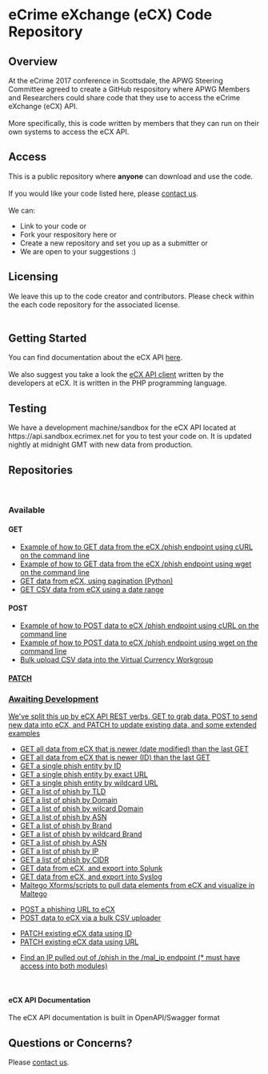 # eCrime eXchange (eCX) Code Repository

<h2>Overview</h2>
At the eCrime 2017 conference in Scottsdale, the APWG Steering Committee agreed to create a GitHub respository where APWG Members and Researchers could share code that they use to access the eCrime eXchange (eCX) API.<br>
<br>
More specifically, this is code written by members that they can run on their own systems to access the eCX API.<br> 
<h2>Access</h2>
This is a public repository where <b>anyone</b> can download and use the code. <br>
<br>
If you would like your code listed here, please <a href="mailto:support@ecrimex.net">contact us</a>.<br>
<br>
We can:
<ul>
<li>Link to your code or</li> 
<li>Fork your respository here or</li>
<li>Create a new repository and set you up as a submitter or</li>
<li>We are open to your suggestions :)</li>
</ul>
<h2>Licensing</h2>
We leave this up to the code creator and contributors. Please check within the each code repository for the associated license. 
<br>
<br>
<h2>Getting Started</h2>
You can find documentation about the eCX API <a href="https://www.ecrimex.net/api">here</a>.<br>
<br>
We also suggest you take a look the <a href="https://github.com/APWG/ecx-api-client">eCX API client</a> written by the developers at eCX. It is written in the PHP programming language.<br>
<h2>Testing</h2>
We have a development machine/sandbox for the eCX API located at https://api.sandbox.ecrimex.net for you to test your code on.  It is updated nightly at midnight GMT with new data from production. 
<br>

<h2>Repositories</h2>
<br>
<h3>Available</h3>
<h4>GET</h4>
<ul>
<li><a href="https://github.com/APWG/get-cli-curl">Example of how to GET data from the eCX /phish endpoint using cURL on the command line</a></li>
<li><a href="https://github.com/APWG/get-cli-wget">Example of how to GET data from the eCX /phish endpoint using wget on the command line</a></li>
<li><a href="https://github.com/APWG/ecx-api-pagination-python">GET data from eCX, using pagination (Python)</a></li>
<li><a href="https://github.com/APWG/ecx/csv-export-with-date-range">GET CSV data from eCX using a date range</a></li>

</ul>
<h4>POST</h4>
<ul>
<li><a href="https://github.com/APWG/post-cli-curl">Example of how to POST data to eCX /phish endpoint using cURL on the command line</a></li>
<li><a href="https://github.com/APWG/post-cli-wget">Example of how to POST data to eCX /phish endpoint using wget on the command line</a></li>
<li><a href="https://github.com/APWG/crypto-bulk-import-csv-from-command-line">Bulk upload CSV data into the Virtual Currency Workgroup</li>
</ul>
<h4>PATCH</h4>
<ul>

</ul>
<h3>Awaiting Development</h3>
<p>We've split this up by eCX API REST verbs, GET to grab data, POST to send new data into eCX, and PATCH to update existing data, and some extended examples</p>
<ul>

<li><a href="https://github.com/APWG/ecx/#">GET all data from eCX that is newer (date modified) than the last GET</a></li>
<li><a href="https://github.com/APWG/ecx/#">GET all data from eCX that is newer (ID) than the last GET</a></li>
<li><a href="https://github.com/APWG/ecx/#">GET a single phish entity by ID</a></li>
<li><a href="https://github.com/APWG/ecx/#">GET a single phish entity by exact URL</a></li>
<li><a href="https://github.com/APWG/ecx/#">GET a single phish entity by wildcard URL</a></li>
<li><a href="https://github.com/APWG/ecx/#">GET a list of phish by TLD</a></li>
<li><a href="https://github.com/APWG/ecx/#">GET a list of phish by Domain</a></li>
<li><a href="https://github.com/APWG/ecx/#">GET a list of phish by wilcard Domain</a></li>
<li><a href="https://github.com/APWG/ecx/#">GET a list of phish by ASN</a></li>
<li><a href="https://github.com/APWG/ecx/#">GET a list of phish by Brand</a></li>
<li><a href="https://github.com/APWG/ecx/#">GET a list of phish by wildcard Brand</a></li>
<li><a href="https://github.com/APWG/ecx/#">GET a list of phish by ASN</a></li>
<li><a href="https://github.com/APWG/ecx/#">GET a list of phish by IP</a></li>
<li><a href="https://github.com/APWG/ecx/#">GET a list of phish by CIDR</a></li>
<li><a href="https://github.com/APWG/ecx/#">GET data from eCX, and export into Splunk</a></li>
<li><a href="https://github.com/APWG/ecx/#">GET data from eCX, and export into Syslog</a></li>
<li><a href="https://github.com/APWG/ecx/#">Maltego Xforms/scripts to pull data elements from eCX and visualize in Maltego</a></li>
</ul>
<ul>
<li><a href="https://github.com/APWG/ecx/#">POST a phishing URL to eCX</a></li>
<li><a href="https://github.com/APWG/ecx/#">POST data to eCX via a bulk CSV uploader</a></li>
</ul>
<ul>
<li><a href="https://github.com/APWG/ecx/#">PATCH existing eCX data using ID</a></li>
<li><a href="https://github.com/APWG/ecx/#">PATCH existing eCX data using URL</a></li>
</ul>
<ul>
<li><a href="https://github.com/APWG/ecx/#">Find an IP pulled out of /phish in the /mal_ip endpoint (* must have access into both modules)</a></li>
</ul>
<br>
<h4>eCX API Documentation</h4>
The eCX API documentation is built in OpenAPI/Swagger format

<br>
<h2>Questions or Concerns?</h2>
Please <a href="mailto:support@ecrimex.net">contact us</a>.

